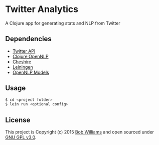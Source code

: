 # Twitter Analytics

A Clojure app for generating stats and NLP from Twitter

## Dependencies

* [Twitter API](https://github.com/adamwynne/twitter-api)
* [Clojure OpenNLP](https://github.com/dakrone/clojure-opennlp)
* [Cheshire](https://github.com/dakrone/cheshire)
* [Leiningen](http://leiningen.org/)
* [OpenNLP Models](http://opennlp.sourceforge.net/models-1.5)

## Usage

```sh
$ cd <project folder>
$ lein run <optional config>
```

## License

This project is Copyright (c) 2015 [Bob Williams](https://github.com/bobwilliams/) and open sourced under [GNU GPL v3.0](LICENSE.txt).
